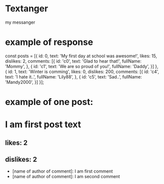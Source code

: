 # Textanger
my messanger
# example of response
const posts = [{
	id: 0,
	text: 'My first day at school was awesome!',
	likes: 15,
	dislikes: 2,
	comments: [{
		id: 'c0',
		text: 'Glad to hear that!',
		fullName: 'Mommy',
	}, {
		id: 'c1',
		text: 'We are so proud of you!',
		fullName: 'Daddy',
	}]
}, {
	id: 1,
	text: 'Winter is comming',
	likes: 0,
	dislikes: 200,
	comments: [{
		id: 'c4',
		text: 'I hate it..',
		fullName: 'Lily88',
	}, {
		id: 'c5',
		text: 'Sad..',
		fullName: 'Mandy2000',
	}]
}];

# example of one post:
<div>
    <h1>I am first post text</h1>
    <h2>likes: 2</h1>
    <h2>dislikes: 2</h1>
    <ul>
      <li>[name of author of comment]: I am first comment</li>
      <li>[name of author of comment]: I am second comment</li>
    </ul>
  </div>
